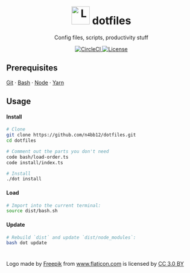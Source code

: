 <h1 align="center">
  <img alt="Logo" src="https://image.flaticon.com/icons/svg/994/994077.svg" height="48">
  dotfiles
</h1>

<p align="center">
  Config files, scripts, productivity stuff
</p>

<p align="center">
  <a href="https://circleci.com/gh/n4bb12/workflows/dotfiles">
    <img alt="CircleCI" src="https://flat.badgen.net/circleci/github/n4bb12/dotfiles?icon=circleci">
  </a>
  <a href="https://raw.githubusercontent.com/n4bb12/dotfiles/master/LICENSE">
    <img alt="License" src="https://flat.badgen.net/github/license/n4bb12/dotfiles?icon=github">
  </a>
</p>

## Prerequisites

[Git](https://git-scm.com/book/en/v2/Getting-Started-Installing-Git) &middot; [Bash](https://www.google.de/search?q=install+bash) &middot; [Node](https://nodejs.org/en/download) &middot; [Yarn](https://yarnpkg.com/lang/en/docs/install)

## Usage

#### Install

```bash
# Clone
git clone https://github.com/n4bb12/dotfiles.git
cd dotfiles

# Comment out the parts you don't need
code bash/load-order.ts
code install/index.ts

# Install
./dot install
```

#### Load

```bash
# Import into the current terminal:
source dist/bash.sh
```

#### Update

```bash
# Rebuild `dist` and update `dist/node_modules`:
bash dot update
```

#

Logo made by <a href="http://www.freepik.com" title="Freepik">Freepik</a> from <a href="https://image.flaticon.com/icons/svg/994/994077.svg" title="Flaticon">www.flaticon.com</a> is licensed by <a href="http://creativecommons.org/licenses/by/3.0/" title="Creative Commons BY 3.0" target="_blank">CC 3.0 BY</a>
